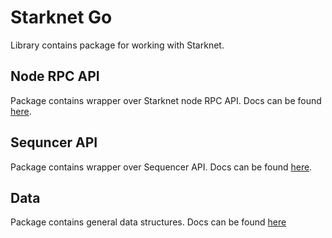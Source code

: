 # Starknet Go

Library contains package for working with Starknet.

## Node RPC API

Package contains wrapper over Starknet node RPC API. Docs can be found [here](/pkg/rpc/).

## Sequncer API

Package contains wrapper over Sequencer API. Docs can be found [here](/pkg/sequencer/).

## Data

Package contains general data structures. Docs can be found [here](/pkg/data/)